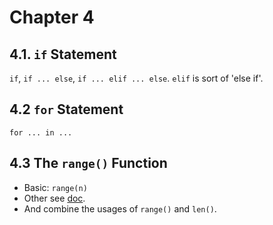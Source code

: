 Chapter 4
=========

## 4.1. `if` Statement
`if`, `if ... else`, `if ... elif ... else`. `elif` is sort of 'else if'.

## 4.2 `for` Statement
`for ... in ...`

## 4.3 The `range()` Function
* Basic: `range(n)`
* Other see [doc](http://docs.python.org/2/library/functions.html#range).
* And combine the usages of `range()` and `len()`.

